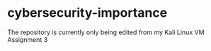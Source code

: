 # cybersecurity-importance
The repository is currently only being edited from my Kali Linux VM
Assignment 3
